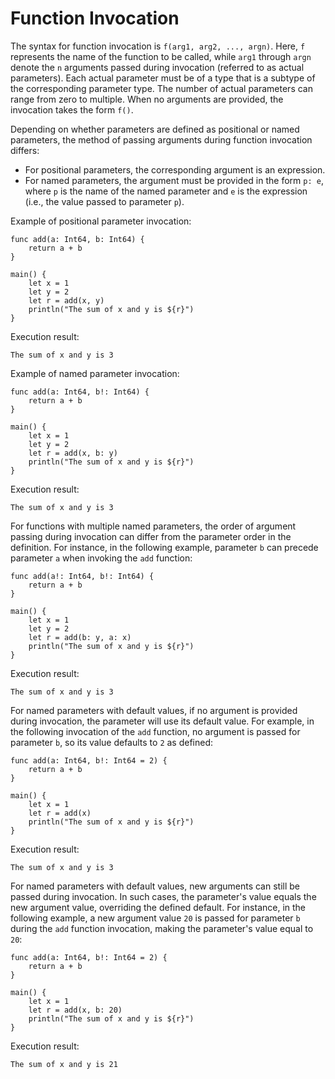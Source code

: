 # Function Invocation

The syntax for function invocation is `f(arg1, arg2, ..., argn)`. Here, `f` represents the name of the function to be called, while `arg1` through `argn` denote the `n` arguments passed during invocation (referred to as actual parameters). Each actual parameter must be of a type that is a subtype of the corresponding parameter type. The number of actual parameters can range from zero to multiple. When no arguments are provided, the invocation takes the form `f()`.

Depending on whether parameters are defined as positional or named parameters, the method of passing arguments during function invocation differs:
- For positional parameters, the corresponding argument is an expression.
- For named parameters, the argument must be provided in the form `p: e`, where `p` is the name of the named parameter and `e` is the expression (i.e., the value passed to parameter `p`).

Example of positional parameter invocation:

<!-- verify -->

```cangjie
func add(a: Int64, b: Int64) {
    return a + b
}

main() {
    let x = 1
    let y = 2
    let r = add(x, y)
    println("The sum of x and y is ${r}")
}
```

Execution result:

```text
The sum of x and y is 3
```

Example of named parameter invocation:

<!-- verify -->

```cangjie
func add(a: Int64, b!: Int64) {
    return a + b
}

main() {
    let x = 1
    let y = 2
    let r = add(x, b: y)
    println("The sum of x and y is ${r}")
}
```

Execution result:

```text
The sum of x and y is 3
```

For functions with multiple named parameters, the order of argument passing during invocation can differ from the parameter order in the definition. For instance, in the following example, parameter `b` can precede parameter `a` when invoking the `add` function:

<!-- verify -->

```cangjie
func add(a!: Int64, b!: Int64) {
    return a + b
}

main() {
    let x = 1
    let y = 2
    let r = add(b: y, a: x)
    println("The sum of x and y is ${r}")
}
```

Execution result:

```text
The sum of x and y is 3
```

For named parameters with default values, if no argument is provided during invocation, the parameter will use its default value. For example, in the following invocation of the `add` function, no argument is passed for parameter `b`, so its value defaults to `2` as defined:

<!-- verify -->

```cangjie
func add(a: Int64, b!: Int64 = 2) {
    return a + b
}

main() {
    let x = 1
    let r = add(x)
    println("The sum of x and y is ${r}")
}
```

Execution result:

```text
The sum of x and y is 3
```

For named parameters with default values, new arguments can still be passed during invocation. In such cases, the parameter's value equals the new argument value, overriding the defined default. For instance, in the following example, a new argument value `20` is passed for parameter `b` during the `add` function invocation, making the parameter's value equal to `20`:

<!-- verify -->

```cangjie
func add(a: Int64, b!: Int64 = 2) {
    return a + b
}

main() {
    let x = 1
    let r = add(x, b: 20)
    println("The sum of x and y is ${r}")
}
```

Execution result:

```text
The sum of x and y is 21
```